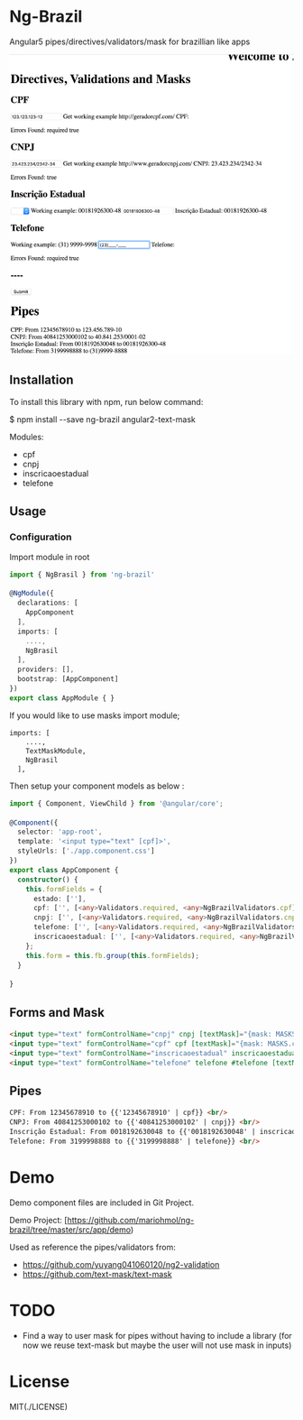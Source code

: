 # Ng-Brazil

Angular5 pipes/directives/validators/mask for brazillian like apps

![Demo Image](/src/assets/print.png)


## Installation

To install this library with npm, run below command:

$ npm install --save ng-brazil  angular2-text-mask 

Modules:

* cpf 
* cnpj 
* inscricaoestadual
* telefone

 
## Usage

### Configuration

Import module in root

```ts
import { NgBrasil } from 'ng-brazil' 

@NgModule({
  declarations: [
    AppComponent
  ],
  imports: [
    ....,
    NgBrasil
  ],
  providers: [],
  bootstrap: [AppComponent]
})
export class AppModule { }
```

If you would like to use masks import module;

```
imports: [
    ....,
    TextMaskModule,
    NgBrasil
  ], 
```


Then setup your component models as below :

```ts
import { Component, ViewChild } from '@angular/core';

@Component({
  selector: 'app-root',
  template: '<input type="text" [cpf]>',
  styleUrls: ['./app.component.css']
})
export class AppComponent {
  constructor() { 
    this.formFields = {
      estado: [''],
      cpf: ['', [<any>Validators.required, <any>NgBrazilValidators.cpf]],
      cnpj: ['', [<any>Validators.required, <any>NgBrazilValidators.cnpj]],
      telefone: ['', [<any>Validators.required, <any>NgBrazilValidators.telefone]],
      inscricaoestadual: ['', [<any>Validators.required, <any>NgBrazilValidators.inscricaoestadual(this.estado)]]
    };
    this.form = this.fb.group(this.formFields);
  }

}
```

## Forms and Mask

```html
<input type="text" formControlName="cnpj" cnpj [textMask]="{mask: MASKS.cnpj.textMask}">
<input type="text" formControlName="cpf" cpf [textMask]="{mask: MASKS.cpf.textMask}">
<input type="text" formControlName="inscricaoestadual" inscricaoestadual="mg" [textMask]="{mask: MASKS.inscricaoestadual[estado].textMask}">
<input type="text" formControlName="telefone" telefone #telefone [textMask]="{mask: MASKS.telefone.textMaskFunction(telefone.value)}">
```
## Pipes

```html
CPF: From 12345678910 to {{'12345678910' | cpf}} <br/>
CNPJ: From 40841253000102 to {{'40841253000102' | cnpj}} <br/>
Inscrição Estadual: From 0018192630048 to {{'0018192630048' | inscricaoestadual: 'mg'}} <br/>
Telefone: From 3199998888 to {{'3199998888' | telefone}} <br/>
```

# Demo
Demo component files are included in Git Project.

Demo Project:
[https://github.com/mariohmol/ng-brazil/tree/master/src/app/demo)

Used as reference the pipes/validators from:

* https://github.com/yuyang041060120/ng2-validation
* https://github.com/text-mask/text-mask

# TODO

* Find a way to user mask for pipes without having to include a library (for now we reuse text-mask but maybe the user will not use mask in inputs)

# License
MIT(./LICENSE)